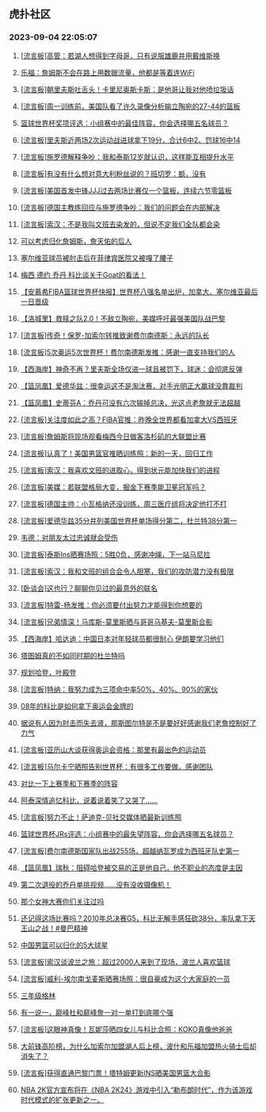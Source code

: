 ## 虎扑社区 
### 2023-09-04 22:05:07

1. [[流言板]高管：若湖人想得到字母哥，只有说服雄鹿并用戴维斯换](https://bbs.hupu.com/61986536.html)

2. [乐福：詹姆斯不会在路上用数据流量，他都是等着连WiFi](https://bbs.hupu.com/61984723.html)

3. [[流言板]朝里夫斯吐舌头！卡里尼奥斯卡斯：是他哥让我对他喷垃圾话](https://bbs.hupu.com/61984847.html)

4. [[流言板]周一训练前，美国队看了许久录像分析输立陶宛的27-44的篮板](https://bbs.hupu.com/61989493.html)

5. [篮球世界杯奖项评选：小组赛中的最佳阵容，你会选择哪五名球员？](https://bbs.hupu.com/61987557.html)

6. [[流言板]里夫斯近两场2次运动战进球拿下19分，合计6中2、罚球16中14](https://bbs.hupu.com/61984198.html)

7. [[流言板]施罗德解释争吵：我和泰斯12岁就认识，这样能互相提升水平](https://bbs.hupu.com/61987441.html)

8. [[流言板]有没有什么想对意大利粉丝说的？班切罗：额，没有](https://bbs.hupu.com/61988632.html)

9. [[流言板]美国首发中锋JJJ过去两场比赛仅一个篮板，连续六节零篮板](https://bbs.hupu.com/61983164.html)

10. [[流言板]德国主教练回应与施罗德争吵：我们的问题会在内部解决](https://bbs.hupu.com/61987730.html)

11. [[流言板]索汉：不是我叫文班去染发的，但说不定我们全队都会染](https://bbs.hupu.com/61989942.html)

12. [可以考虑归化詹姆斯，詹天佑的后人](https://bbs.hupu.com/61989011.html)

13. [塞尔维亚球员被肘击后在菲律宾医院又被嘎了腰子](https://bbs.hupu.com/61985673.html)

14. [梅西 德约 乔丹 科比谈关于Goat的看法！](https://bbs.hupu.com/61982743.html)

15. [【安慕希FIBA篮球世界杯快报】世界杯八强名单出炉，加拿大、塞尔维亚最后一日晋级](https://bbs.hupu.com/61983170.html)

16. [【洛城里】救赎之队2.0！不敌立陶宛，美媒呼吁最强美国队战巴黎](https://bbs.hupu.com/61985342.html)

17. [[流言板]传奇！保罗-加索尔转推致谢费尔南德斯：永远的队长](https://bbs.hupu.com/61988978.html)

18. [[流言板]5次奥运5次世界杯！费尔南德斯发推：感谢一直支持我们的人](https://bbs.hupu.com/61987219.html)

19. [【西海岸】神奇不再？里夫斯全场仅进一球且被罚下，球迷：会彻底反弹](https://bbs.hupu.com/61984869.html)

20. [【篮凤凰】爱德华兹：很幸运这不是淘汰赛，对手光明正大赢球没靠裁判](https://bbs.hupu.com/61985872.html)

21. [【篮凤凰】史蒂芬A：乔丹可没有六次输掉总决，光这点老詹就无法超越](https://bbs.hupu.com/61987372.html)

22. [[流言板]关注度如此之高？FIBA官推：昨晚全世界都看加拿大VS西班牙](https://bbs.hupu.com/61989289.html)

23. [[流言板]詹姆斯将现场观看梅西今日做客洛杉矶的大联盟比赛](https://bbs.hupu.com/61981886.html)

24. [[流言板]认真了！美国男篮官推晒训练照：新的一天，回归工作](https://bbs.hupu.com/61989546.html)

25. [[流言板]索汉：我喜欢文班的进取心，得到状元能加快我们的进程](https://bbs.hupu.com/61988947.html)

26. [[流言板]美媒：若联盟格局大变，掘金下赛季能卫冕冠军吗？](https://bbs.hupu.com/61989928.html)

27. [[流言板]德国主帅：小瓦格纳还没训练，周三医疗组将决定他打不打](https://bbs.hupu.com/61990379.html)

28. [[流言板]爱德华兹35分并列美国世界杯单场得分第二，杜兰特38分第一](https://bbs.hupu.com/61984377.html)

29. [韦德：对朋友太过忠诚就会受伤](https://bbs.hupu.com/61990127.html)

30. [[流言板]泰斯Ins晒赛场照：5胜0负，感谢冲绳，下一站马尼拉](https://bbs.hupu.com/61989423.html)

31. [[流言板]索汉：我和文班的组合会令人胆寒，我们的攻防潜力没有极限](https://bbs.hupu.com/61989419.html)

32. [[卧谈会]这也行？聊聊你见过的最意外的联名](https://bbs.hupu.com/61990406.html)

33. [[流言板]特雷-杨发推：你必须要付出努力才能得到你想要的](https://bbs.hupu.com/61990286.html)

34. [[流言板]兄弟情深！马库斯-莫里斯晒与哥哥马基夫-莫里斯合影](https://bbs.hupu.com/61990093.html)

35. [【西海岸】哈达迪：中国日本对年轻球员都很耐心 伊朗要学习他们](https://bbs.hupu.com/61984715.html)

36. [塔图姆真的不如同时期的杜兰特吗](https://bbs.hupu.com/61989203.html)

37. [规划哈登，叶殿登](https://bbs.hupu.com/61986945.html)

38. [[流言板]特纳：我努力成为三项命中率50%、40%、90%的家伙](https://bbs.hupu.com/61990620.html)

39. [08年的科比是如何拿下奥运会金牌的](https://bbs.hupu.com/61990462.html)

40. [据说有人因为肘击而失去肾，那斯图尔特是不是要好好感谢我们老詹控制好了力气](https://bbs.hupu.com/61990255.html)

41. [[流言板]亚历山大谈获得奥运会资格：那里有最出色的运动员](https://bbs.hupu.com/61990526.html)

42. [[流言板]马尔卡宁晒照告别世界杯：有很多工作要做，感谢团队](https://bbs.hupu.com/61989617.html)

43. [对比一下上赛季和下赛季的阵容](https://bbs.hupu.com/61989608.html)

44. [阿泰深情追忆科比，说着说着笑了又哭了……](https://bbs.hupu.com/61982404.html)

45. [[流言板]努力不止！萨迪克-贝社交媒体晒最新训练照](https://bbs.hupu.com/61989730.html)

46. [篮球世界杯JRs评选：小组赛中的最失望阵容，你会选择哪五名球员？](https://bbs.hupu.com/61989558.html)

47. [[流言板]费尔南德斯国家队出战255场，超越纳瓦罗成为西班牙队史第一](https://bbs.hupu.com/61988269.html)

48. [【篮凤凰】瑞秋：阻碍哈登被交易的正是他自己，他不职业的态度是主因](https://bbs.hupu.com/61986931.html)

49. [第二次退役的乔丹单挑视频……没有没收摄像机！](https://bbs.hupu.com/61981402.html)

50. [那个女神大赛你们关注过吗](https://bbs.hupu.com/61989456.html)

51. [还记得这场比赛吗？2010年总决赛G5，科比无解手感狂砍38分，率队拿下天王山之战！#曼巴精神](https://bbs.hupu.com/61989903.html)

52. [中国男篮可以归化的5大球星](https://bbs.hupu.com/61984030.html)

53. [[流言板]索汉谈波兰之旅：超过2000人来到了现场，波兰人喜欢篮球](https://bbs.hupu.com/61988836.html)

54. [[流言板]威利-埃尔南戈麦斯晒赛场照：很自豪成为这个大家庭的一员](https://bbs.hupu.com/61989813.html)

55. [三年级格林](https://bbs.hupu.com/61989219.html)

56. [有一说一，巅峰杜和巅峰詹一对一单打到底哪个强](https://bbs.hupu.com/61989759.html)

57. [[流言板]这眼神真像！瓦妮莎晒四女儿与科比合照：KOKO真像他爸爸](https://bbs.hupu.com/61985322.html)

58. [大前锋高阶榜，为什么加索尔加盟湖人后上榜，波什和乐福加盟热火骑士后却消失了？](https://bbs.hupu.com/61989732.html)

59. [[流言板]获得直通巴黎门票！塔特姆更新INS晒美国男篮大合影](https://bbs.hupu.com/61985446.html)

60. [NBA 2K官方宣布将在《NBA 2K24》游戏中引入“勒布朗时代”，作为该游戏时代模式的扩张更新之一。](https://bbs.hupu.com/61990044.html)

